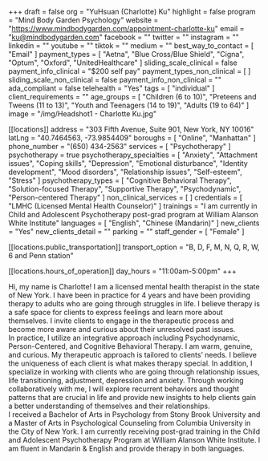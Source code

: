 +++
draft = false
org = "YuHsuan (Charlotte) Ku"
highlight = false
program = "Mind Body Garden Psychology"
website = "https://www.mindbodygarden.com/appointment-charlotte-ku"
email = "ku@mindbodygarden.com"
facebook = ""
twitter = ""
instagram = ""
linkedin = ""
youtube = ""
tiktok = ""
medium = ""
best_way_to_contact = [ "Email" ]
payment_types = [
  "Aetna",
  "Blue Cross/Blue Shield",
  "Cigna",
  "Optum",
  "Oxford",
  "UnitedHealthcare"
]
sliding_scale_clinical = false
payment_info_clinical = "$200 self pay"
payment_types_non_clinical = [ ]
sliding_scale_non_clinical = false
payment_info_non_clinical = ""
ada_compliant = false
telehealth = "Yes"
tags = [ "individual" ]
client_requirements = ""
age_groups = [
  "Children (6 to 10)",
  "Preteens and Tweens (11 to 13)",
  "Youth and Teenagers (14 to 19)",
  "Adults (19 to 64)"
]
image = "/img/Headshot1 - Charlotte Ku.jpg"

[[locations]]
address = "303 Fifth Avenue, Suite 901, New York, NY 10016"
latLng = "40.7464563, -73.9854409"
boroughs = [ "Online", "Manhattan" ]
phone_number = "(650) 434-2563"
services = [ "Psychotherapy" ]
psychotherapy = true
psychotherapy_specialties = [
  "Anxiety",
  "Attachment issues",
  "Coping skills",
  "Depression",
  "Emotional disturbance",
  "Identity development",
  "Mood disorders",
  "Relationship issues",
  "Self-esteem",
  "Stress"
]
psychotherapy_types = [
  "Cognitive Behavioral Therapy",
  "Solution-focused Therapy",
  "Supportive Therapy",
  "Psychodynamic",
  "Person-centered Therapy"
]
non_clinical_services = [ ]
credentials = [ "LMHC (Licensed Mental Health Counselor)" ]
trainings = "I am currently in Child and Adolescent Psychotherapy post-grad program at William Alanson White Institute"
languages = [ "English", "Chinese (Mandarin)" ]
new_clients = "Yes"
new_clients_detail = ""
parking = ""
staff_gender = [ "Female" ]

  [[locations.public_transportation]]
  transport_option = "B, D, F, M, N, Q, R, W, 6 and Penn station"

  [[locations.hours_of_operation]]
  day_hours = "11:00am-5:00pm"
+++


Hi, my name is Charlotte! I am a licensed mental health therapist in the state of New York. I have been in practice for 4 years and have been providing therapy to adults who are going through struggles in life. I believe therapy is a safe space for clients to express feelings and learn more about themselves. I invite clients to engage in the therapeutic process and become more aware and curious about their unresolved past issues. <br>
In practice, I utilize an integrative approach including Psychodynamic, Person-Centered, and Cognitive Behavioral Therapy. I am warm, genuine, and curious. My therapeutic approach is tailored to clients’ needs. I believe the uniqueness of each client is what makes therapy special. In addition, I specialize in working with clients who are going through relationship issues, life transitioning, adjustment, depression and anxiety. Through working collaboratively with me, I will explore recurrent behaviors and thought patterns that are crucial in life and provide new insights to help clients gain a better understanding of themselves and their relationships. <br>
I received a Bachelor of Arts in Psychology from Stony Brook University and a Master of Arts in Psychological Counseling from Columbia University in the City of New York. I am currently receiving post-grad training in the Child and Adolescent Psychotherapy Program at William Alanson White Institute. I am fluent in Mandarin & English and provide therapy in both languages. <br>
